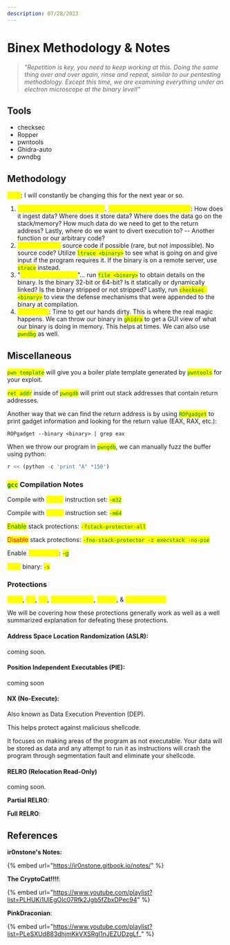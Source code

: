 ```yaml
---
description: 07/28/2023
---
```


# Binex Methodology & Notes

> _"Repetition is key, you need to keep working at this. Doing the same thing over and over again, rinse and repeat, similar to our pentesting methodology. Except this time, we are examining everything under an electron microscope at the binary level!"_&#x20;

## Tools

* checksec
* Ropper
* pwntools
* Ghidra-auto
* pwndbg

## Methodology

<mark style="color:yellow;">Note</mark>: I will constantly be changing this for the next year or so.

1. <mark style="color:yellow;">See what the program is doing</mark>. <mark style="color:yellow;">Ask yourself these questions</mark>: How does it ingest data? Where does it store data? Where does the data go on the stack/memory? How much data do we need to get to the return address? Lastly, where do we want to divert execution to? -- Another function or our arbitrary code?
2. <mark style="color:yellow;">View & analyze</mark> source code if possible (rare, but not impossible). No source code? Utilize <mark style="color:green;">`ltrace <binary>`</mark> to see what is going on and give input if the program requires it. If the binary is on a remote server, use <mark style="color:green;">`strace`</mark> instead.
3. "<mark style="color:yellow;">Get a lay of the land</mark>"... run <mark style="color:green;">`file <binary>`</mark> to obtain details on the binary. Is the binary 32-bit or 64-bit? Is it statically or dynamically linked? Is the binary stripped or not stripped? Lastly, run <mark style="color:green;">`checksec <binary>`</mark> to view the defense mechanisms that were appended to the binary at compilation.&#x20;
4. <mark style="color:yellow;">Debugging</mark>: Time to get our hands dirty. This is where the real magic happens. We can throw our binary in <mark style="color:green;">`ghidra`</mark> to get a GUI view of what our binary is doing in memory. This helps at times. We can also use <mark style="color:green;">`pwndbg`</mark> as well.

## Miscellaneous

<mark style="color:green;">`pwn template`</mark> will give you a boiler plate template generated by <mark style="color:green;">`pwntools`</mark> for your exploit.

<mark style="color:green;">`ret addr`</mark> inside of <mark style="color:green;">`pwngdb`</mark> will print out stack addresses that contain return addresses.

Another way that we can find the return address is by using <mark style="color:green;">`ROPgadget`</mark> to print gadget information and looking for the return value (EAX, RAX, etc.):

```
ROPgadget --binary <binary> | grep eax
```

When we throw our program in <mark style="color:green;">`pwngdb`</mark>, we can manually fuzz the buffer using python:

```python
r << (python -c 'print "A" *150')
```

### <mark style="color:green;">`gcc`</mark> Compilation Notes

Compile with <mark style="color:yellow;">32-bit</mark> instruction set: <mark style="color:green;">`-m32`</mark>

Compile with <mark style="color:yellow;">64-bit</mark> instruction set: <mark style="color:green;">`-m64`</mark>

<mark style="color:green;">Enable</mark> stack protections: <mark style="color:green;">`-fstack-protector-all`</mark>

<mark style="color:red;">Disable</mark> stack protections: <mark style="color:green;">`-fno-stack-protector -z execstack -no-pie`</mark>

Enable <mark style="color:yellow;">debugging</mark>: <mark style="color:green;">-g</mark>&#x20;

<mark style="color:yellow;">Strip</mark> binary: <mark style="color:green;">`-s`</mark>

### Protections

<mark style="color:yellow;">ASLR</mark>, <mark style="color:yellow;">PIE</mark>, <mark style="color:yellow;">NX</mark>, <mark style="color:yellow;">Stack Canaries</mark>, <mark style="color:yellow;">RELRO</mark>, & <mark style="color:yellow;">Shadow Stack</mark>

We will be covering how these protections generally work as well as a well summarized explanation for defeating these protections.&#x20;

#### Address Space Location Randomization (ASLR):

coming soon.



#### Position Independent Executables (PIE):

coming soon



#### NX (No-Execute):

Also known as Data Execution Prevention (DEP).

This helps protect against malicious shellcode.

It focuses on making areas of the program as not executable. Your data will be stored as data and any attempt to run it as instructions will crash the program through segmentation fault and eliminate your shellcode.&#x20;



#### RELRO (Relocation Read-Only)

coming soon.

**Partial RELRO**:



**Full RELRO**:



## References

**ir0nstone's Notes:**

{% embed url="https://ir0nstone.gitbook.io/notes/" %}

**The CryptoCat!!!!**:

{% embed url="https://www.youtube.com/playlist?list=PLHUKi1UlEgOIc07Rfk2Jgb5fZbxDPec94" %}

**PinkDraconian**:

{% embed url="https://www.youtube.com/playlist?list=PLeSXUd883dhjmKkVXSRgI1nJEZUDzgLf_" %}
